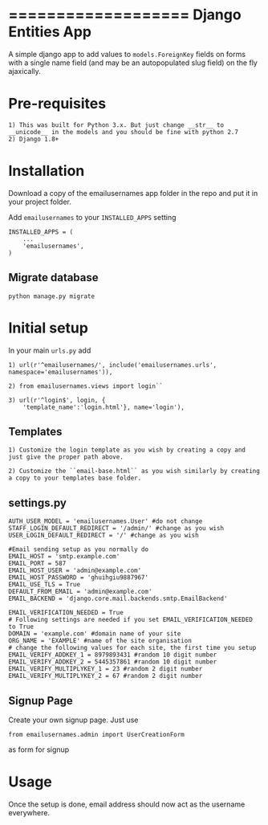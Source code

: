 ===================
Django Entities App
===================


A simple django app to add values to ``models.ForeignKey`` fields on forms with a single name field (and may be an autopopulated slug field) on the fly ajaxically.


Pre-requisites
==============
    1) This was built for Python 3.x. But just change __str__ to __unicode__ in the models and you should be fine with python 2.7
    2) Django 1.8+


Installation
============

Download a copy of the emailusernames app folder in the repo and put it in your project folder.

Add ``emailusernames`` to your ``INSTALLED_APPS`` setting

    INSTALLED_APPS = (
        ...
        'emailusernames',
    )

Migrate database
----------------
    python manage.py migrate

Initial setup
=============

In your main ``urls.py`` add

    1) url(r'^emailusernames/', include('emailusernames.urls', namespace='emailusernames')),

    2) from emailusernames.views import login``

    3) url(r'^login$', login, {
        'template_name':'login.html'}, name='login'),

Templates
---------

    1) Customize the login template as you wish by creating a copy and just give the proper path above.

    2) Customize the ``email-base.html`` as you wish similarly by creating a copy to your templates base folder.

settings.py
-----------

    AUTH_USER_MODEL = 'emailusernames.User' #do not change
    STAFF_LOGIN_DEFAULT_REDIRECT = '/admin/' #change as you wish
    USER_LOGIN_DEFAULT_REDIRECT = '/' #change as you wish

    #Email sending setup as you normally do
    EMAIL_HOST = 'smtp.example.com'
    EMAIL_PORT = 587
    EMAIL_HOST_USER = 'admin@example.com'
    EMAIL_HOST_PASSWORD = 'ghuihgiu9887967'
    EMAIL_USE_TLS = True
    DEFAULT_FROM_EMAIL = 'admin@example.com'
    EMAIL_BACKEND = 'django.core.mail.backends.smtp.EmailBackend'

    EMAIL_VERIFICATION_NEEDED = True
    # Following settings are needed if you set EMAIL_VERIFICATION_NEEDED to True
    DOMAIN = 'example.com' #domain name of your site
    ORG_NAME = 'EXAMPLE' #name of the site organisation
    # change the following values for each site, the first time you setup
    EMAIL_VERIFY_ADDKEY_1 = 8979893431 #random 10 digit number
    EMAIL_VERIFY_ADDKEY_2 = 5445357861 #random 10 digit number
    EMAIL_VERIFY_MULTIPLYKEY_1 = 23 #random 2 digit number
    EMAIL_VERIFY_MULTIPLYKEY_2 = 67 #random 2 digit number

Signup Page
-----------
Create your own signup page. Just use

    from emailusernames.admin import UserCreationForm

as form for signup


Usage
=====

Once the setup is done, email address should now act as the username everywhere.